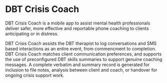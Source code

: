 # DBT Crisis Coach

DBT Crisis Coach is a mobile app to assist mental health professionals deliver safer, more effective and reportable phone coaching to clients anticipating or in distress.

 DBT Crisis Coach assists the DBT therapist to log conversations and SMS based interactions as an entire event,   from commencment to completion. DBT Crisis Coach matches client communication preferences, and supports the use of preconfigured DBT skills summaries to support genuine coaching messages. A complete verbatim and summary record is generated for inclusion to file notes, analysis between client and coach, or  handover for ongoing crisis support work.
